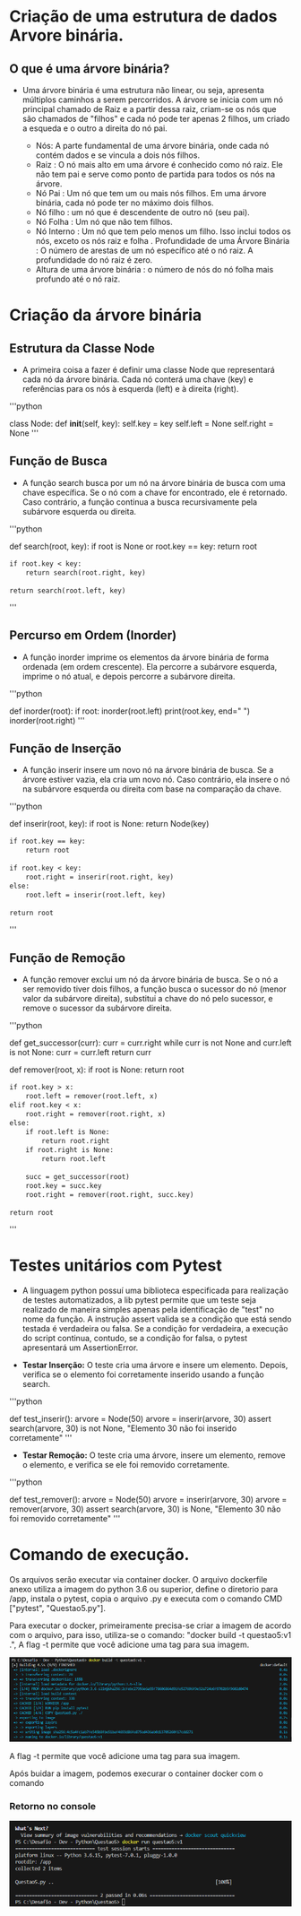 # Criação de uma estrutura de dados Arvore binária.

## O que é uma árvore binária?

- Uma árvore binária é uma estrutura não linear, ou seja, apresenta múltiplos caminhos a serem percorridos. A árvore se inicia com um nó principal chamado de Raiz e a partir dessa raiz, criam-se os nós que são chamados de "filhos" e cada nó pode ter apenas 2 filhos, um criado a esqueda e o outro a direita do nó pai.

    * Nós: A parte fundamental de uma árvore binária, onde cada nó contém dados e se vincula a dois nós filhos.
    * Raiz : O nó mais alto em uma árvore é conhecido como nó raiz. Ele não tem pai e serve como ponto de partida para todos os nós na árvore.
    * Nó Pai : Um nó que tem um ou mais nós filhos. Em uma árvore binária, cada nó pode ter no máximo dois filhos.
    * Nó filho : um nó que é descendente de outro nó (seu pai).
    * Nó Folha : Um nó que não tem filhos.
    * Nó Interno : Um nó que tem pelo menos um filho. Isso inclui todos os nós, exceto os nós raiz e folha .
    Profundidade de uma Árvore Binária : O número de arestas de um nó específico até o nó raiz. A profundidade do nó raiz é zero.
    * Altura de uma árvore binária : o número de nós do nó folha mais profundo até o nó raiz.

# Criação da árvore binária

## Estrutura da Classe Node
    
* A primeira coisa a fazer é definir uma classe Node que representará cada nó da árvore binária. Cada nó conterá uma chave (key) e referências para os nós à esquerda (left) e à direita (right).

'''python

class Node:
    def __init__(self, key):
        self.key = key
        self.left = None
        self.right = None
'''

## Função de Busca

* A função search busca por um nó na árvore binária de busca com uma chave específica. Se o nó com a chave for encontrado, ele é retornado. Caso contrário, a função continua a busca recursivamente pela subárvore esquerda ou direita.

'''python

def search(root, key):
    if root is None or root.key == key:
        return root
    
    if root.key < key:
        return search(root.right, key)
    
    return search(root.left, key)
'''

## Percurso em Ordem (Inorder)

* A função inorder imprime os elementos da árvore binária de forma ordenada (em ordem crescente). Ela percorre a subárvore esquerda, imprime o nó atual, e depois percorre a subárvore direita.

'''python

def inorder(root):
    if root:
        inorder(root.left)
        print(root.key, end=" ")
        inorder(root.right)
'''

## Função de Inserção

* A função inserir insere um novo nó na árvore binária de busca. Se a árvore estiver vazia, ela cria um novo nó. Caso contrário, ela insere o nó na subárvore esquerda ou direita com base na comparação da chave.

'''python

def inserir(root, key):
    if root is None:
        return Node(key)
    
    if root.key == key:
        return root
    
    if root.key < key:
        root.right = inserir(root.right, key)
    else:
        root.left = inserir(root.left, key)
    
    return root
'''

## Função de Remoção

* A função remover exclui um nó da árvore binária de busca. Se o nó a ser removido tiver dois filhos, a função busca o sucessor do nó (menor valor da subárvore direita), substitui a chave do nó pelo sucessor, e remove o sucessor da subárvore direita.

'''python

def get_successor(curr):
    curr = curr.right
    while curr is not None and curr.left is not None:
        curr = curr.left
    return curr

def remover(root, x):
    if root is None:
        return root

    if root.key > x:
        root.left = remover(root.left, x)
    elif root.key < x:
        root.right = remover(root.right, x)
    else:
        if root.left is None:
            return root.right
        if root.right is None:
            return root.left

        succ = get_successor(root)
        root.key = succ.key
        root.right = remover(root.right, succ.key)
        
    return root
'''

# Testes unitários com Pytest

* A linguagem python possuí uma biblioteca especificada para realização de testes automatizados, a lib pytest permite que um teste seja realizado de maneira simples  apenas pela identificação de "test" no nome da função. A instrução assert valida se a condição que está sendo testada é verdadeira ou falsa. Se a condição for verdadeira, a execução do script continua, contudo, se a condição for falsa, o pytest apresentará um AssertionError.

*  **Testar Inserção:** O teste cria uma árvore e insere um elemento. Depois, verifica se o elemento foi corretamente inserido usando a função search.

'''python

def test_inserir():
    arvore = Node(50)
    arvore = inserir(arvore, 30)
    assert search(arvore, 30) is not None, "Elemento 30 não foi inserido corretamente"
'''

* **Testar Remoção:** O teste cria uma árvore, insere um elemento, remove o elemento, e verifica se ele foi removido corretamente.

'''python

def test_remover():
    arvore = Node(50)
    arvore = inserir(arvore, 30)
    arvore = remover(arvore, 30)
    assert search(arvore, 30) is None, "Elemento 30 não foi removido corretamente"
'''

# Comando de execução.

Os arquivos serão executar via container docker. O arquivo dockerfile anexo utiliza a imagem do python 3.6 ou superior, define o diretorio para /app, instala o pytest, copia o arquivo .py e executa com o comando CMD ["pytest", "Questao5.py"].

Para executar o docker, primeiramente precisa-se criar a imagem de acordo com o arquivo, para isso, utiliza-se o comando: "docker build -t questao5:v1 .", A flag -t permite que você adicione uma tag para sua imagem.

![Criando a imagem](Questao5/Imagens/buid_image.PNG)

A flag -t permite que você adicione uma tag para sua imagem.

Após buidar a imagem, podemos execurar o container docker com o comando

### Retorno no console

![Teste realizado](Questao5/Imagens/pytest.PNG)

